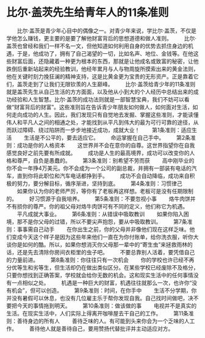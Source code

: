 # 比尔·盖茨先生给青年人的11条准则
　　比尔·盖茨是青少年心目中的偶像之一。对青少年来说，学比尔·盖茨，不仅是学他怎么赚钱，更主要的是要了解他财富背后的思想道德和做人准则。 
　　比尔·盖茨也曾经和我们一样不名一文，但他知道如何利用自身的优势去抓住身边的机遇，于是，他成功了，拥有了自己渴望的一切，比如名声、地位、金钱等。在他这些财富后面，还隐藏着一种更为根本的东西，那就是让他成名或致富的秘密，让他跌倒后重新站起来的经验教训，他经年累月与人与物周旋所摸索出来的黄金法则，他在关键时刻力挽狂澜的精神支持，这是比黄金更为宝贵的无形资产。正是靠着它们，盖茨走到了让我们无限钦羡的人生巅峰。 
　　比尔·盖茨给青少年的11条准则就是盖茨先生从自己生活的方方面面，以及他从小到大的个人经历中总结出来的成功经验和人生智慧。比尔·盖茨的成功法则就是一部智慧宝典，我们不妨可以看做“财富背后的财富”。这些准则旨在告诉青少年朋友如何做人，如何面对生活，如何走向成功的人生。因此，我们发现只有自觉地去发掘、掌握这些准则，才能读懂伟人和平凡人之间的相通之处，才能找到从平凡到伟大的最为可行可靠的途径，从而跃过障碍、绕过陷阱而一步步地接近成功，成就大业！ 
　　第1条准则：适应生活 
　　生活是不公平的，要去适应它。 
　　命运掌握在自己手中。 
　　第2条准则：成功是你的人格资本 
　　这世界并不会在意你的自尊。这世界指望你在自我感觉良好之前先要有所成就。 
　　成功是人生的最高境界，成功可以改变你的人格和尊严，自负是愚蠢的。 
　　第3条准则：别希望不劳而获 
　　高中刚毕业的你不会一年挣4万美元。你不会成为一个公司的副总裁，并拥有一部装有电话的汽车，直到你将此职位和汽车电话都挣到手。 
　　成功不会自动降临，成功来自积极的努力，要分解目标，循序渐进，坚持到底。 
　　第4条准则：习惯律己 
　　如果你认为你的老师严厉，等你有了老板再这样想。老板可是没有任期限制的。 
　　好习惯源于自我培养。 
　　第5条准则：不要忽视小事 
　　烙牛肉饼并不有损你的尊严。你的祖父母对烙牛肉饼可有不同的定义，他们称它为机遇。 
　　平凡成就大事业。 
　　第6条准则：从错误中吸取教训 
　　如果你陷入困境，那不是你父母的过错，所以不要尖声抱怨，要从中吸取教训。 
　　第7条准则：事事需自己动手 
　　在你出生之前，你的父母并非像他们现在这样乏味。他们变成今天这个样子是因为这些年来他们一直在为你付账单，给你洗衣服，听你大谈你是如何的酷。所以，如果你想消灭你父母那一辈中的“寄生虫”来拯救雨林的话，还是先去清除你房间衣柜里的虫子吧。 
　　不要总靠别人活着，要凭借自己的力量前进。 
　　第8条准则：你往往只有一次机会 
　　你的学校也许已经不再分优等生和劣等生，但生活却仍在做出类似区分。在某些学校已经废除不及格分，只要你想找到正确答案，学校就会给你无数的机会。这和现实生活中的任何事情没有一点相似之处。 
　　机遇是一种巨大的财富，机遇往往就那么一次，也许你“没有机会”，但可以创造。 
　　第9条准则：时间，在你手中 
　　生活不分学期，你并没有暑假可以休息，也没有几位雇主乐于帮你发现自我。自己找时间做吧，决不要把今天的事情拖到明天。 
　　第10条准则：做该做的事 
　　电视并不是真实的生活。在现实生活中，人们实际上得离开咖啡屋去干自己的工作。 
　　第11条准则：善待身边的所有人 
　　善待乏味的人。有可能到头来你会为一个乏味的人工作。 
　　善待他人就是善待自己，要用赞扬代替批评并主动适应对方。
  